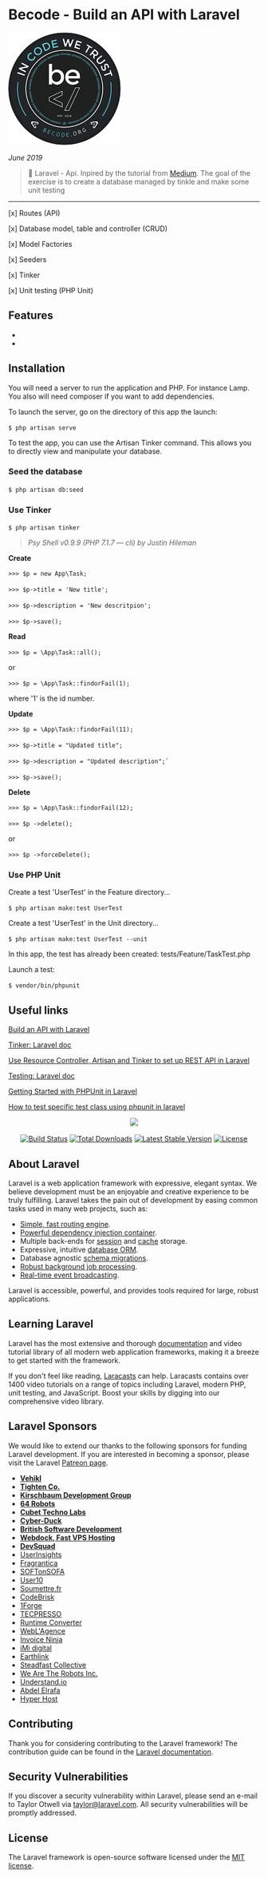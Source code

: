 # Becode - Build an API with Laravel

![Becode logo](https://raw.githubusercontent.com/Raigyo/react-character-manager/master/img/becode-logo.png)

*June 2019*

> 🔨 Laravel - Api. Inpired by the tutorial from [Medium](https://medium.com/employbl/build-an-api-with-laravel-5-7-b3aa16ca2e69). The goal of the exercise is to create a database managed by tinkle and make some unit testing


* * *

[x] Routes (API)

[x] Database model, table and controller (CRUD)

[x] Model Factories

[x] Seeders

[x] Tinker

[x] Unit testing (PHP Unit)

## Features

-
-

## Installation

You will need a server to run the application and PHP. For instance Lamp.
You also will need composer if you want to add dependencies.

To launch the server, go on the directory of this app the launch:

`$ php artisan serve`

To test the app, you can use the Artisan Tinker command. This allows you to directly view and manipulate your database.

### Seed the database

`$ php artisan db:seed`

### Use Tinker

`$ php artisan tinker`

>*Psy Shell v0.9.9 (PHP 7.1.7 — cli) by Justin Hileman*

**Create**

~~~~
>>> $p = new App\Task;

>>> $p->title = 'New title';

>>> $p->description = 'New descritpion';

>>> $p->save();
~~~~

**Read**

`>>> $p = \App\Task::all();`

or

`>>> $p = \App\Task::findorFail(1);`

where '1' is the id number.

**Update**

~~~~
>>> $p = \App\Task::findorFail(11);

>>> $p->title = "Updated title";

>>> $p->description = "Updated description";`

>>> $p->save();
~~~~

**Delete**
~~~~
>>> $p = \App\Task::findorFail(12);

>>> $p ->delete();
~~~~

or

`>>> $p ->forceDelete();`


### Use PHP Unit

Create a test 'UserTest' in the Feature directory...

`$ php artisan make:test UserTest`

Create a test 'UserTest' in the Unit directory...

`$ php artisan make:test UserTest --unit`

In this app, the test has already been created: tests/Feature/TaskTest.php

Launch a test:

`$ vendor/bin/phpunit`


## Useful links

[Build an API with Laravel](https://medium.com/employbl/build-an-api-with-laravel-5-7-b3aa16ca2e69)

[Tinker: Laravel doc](https://laravel.com/docs/5.7/artisan#tinker)

[Use Resource Controller, Artisan and Tinker to set up REST API in Laravel](https://medium.com/employbl/create-a-database-model-and-controller-in-laravel-5-3-b3e15218f6ae)

[Testing: Laravel doc](https://laravel.com/docs/5.8/testing)

[Getting Started with PHPUnit in Laravel](https://semaphoreci.com/community/tutorials/getting-started-with-phpunit-in-laravel)

[How to test specific test class using phpunit in laravel](https://stackoverflow.com/questions/39118117/how-to-test-specific-test-class-using-phpunit-in-laravel)

<p align="center"><img src="https://laravel.com/assets/img/components/logo-laravel.svg"></p>

<p align="center">
<a href="https://travis-ci.org/laravel/framework"><img src="https://travis-ci.org/laravel/framework.svg" alt="Build Status"></a>
<a href="https://packagist.org/packages/laravel/framework"><img src="https://poser.pugx.org/laravel/framework/d/total.svg" alt="Total Downloads"></a>
<a href="https://packagist.org/packages/laravel/framework"><img src="https://poser.pugx.org/laravel/framework/v/stable.svg" alt="Latest Stable Version"></a>
<a href="https://packagist.org/packages/laravel/framework"><img src="https://poser.pugx.org/laravel/framework/license.svg" alt="License"></a>
</p>

## About Laravel

Laravel is a web application framework with expressive, elegant syntax. We believe development must be an enjoyable and creative experience to be truly fulfilling. Laravel takes the pain out of development by easing common tasks used in many web projects, such as:

- [Simple, fast routing engine](https://laravel.com/docs/routing).
- [Powerful dependency injection container](https://laravel.com/docs/container).
- Multiple back-ends for [session](https://laravel.com/docs/session) and [cache](https://laravel.com/docs/cache) storage.
- Expressive, intuitive [database ORM](https://laravel.com/docs/eloquent).
- Database agnostic [schema migrations](https://laravel.com/docs/migrations).
- [Robust background job processing](https://laravel.com/docs/queues).
- [Real-time event broadcasting](https://laravel.com/docs/broadcasting).

Laravel is accessible, powerful, and provides tools required for large, robust applications.

## Learning Laravel

Laravel has the most extensive and thorough [documentation](https://laravel.com/docs) and video tutorial library of all modern web application frameworks, making it a breeze to get started with the framework.

If you don't feel like reading, [Laracasts](https://laracasts.com) can help. Laracasts contains over 1400 video tutorials on a range of topics including Laravel, modern PHP, unit testing, and JavaScript. Boost your skills by digging into our comprehensive video library.

## Laravel Sponsors

We would like to extend our thanks to the following sponsors for funding Laravel development. If you are interested in becoming a sponsor, please visit the Laravel [Patreon page](https://patreon.com/taylorotwell).

- **[Vehikl](https://vehikl.com/)**
- **[Tighten Co.](https://tighten.co)**
- **[Kirschbaum Development Group](https://kirschbaumdevelopment.com)**
- **[64 Robots](https://64robots.com)**
- **[Cubet Techno Labs](https://cubettech.com)**
- **[Cyber-Duck](https://cyber-duck.co.uk)**
- **[British Software Development](https://www.britishsoftware.co)**
- **[Webdock, Fast VPS Hosting](https://www.webdock.io/en)**
- **[DevSquad](https://devsquad.com)**
- [UserInsights](https://userinsights.com)
- [Fragrantica](https://www.fragrantica.com)
- [SOFTonSOFA](https://softonsofa.com/)
- [User10](https://user10.com)
- [Soumettre.fr](https://soumettre.fr/)
- [CodeBrisk](https://codebrisk.com)
- [1Forge](https://1forge.com)
- [TECPRESSO](https://tecpresso.co.jp/)
- [Runtime Converter](http://runtimeconverter.com/)
- [WebL'Agence](https://weblagence.com/)
- [Invoice Ninja](https://www.invoiceninja.com)
- [iMi digital](https://www.imi-digital.de/)
- [Earthlink](https://www.earthlink.ro/)
- [Steadfast Collective](https://steadfastcollective.com/)
- [We Are The Robots Inc.](https://watr.mx/)
- [Understand.io](https://www.understand.io/)
- [Abdel Elrafa](https://abdelelrafa.com)
- [Hyper Host](https://hyper.host)

## Contributing

Thank you for considering contributing to the Laravel framework! The contribution guide can be found in the [Laravel documentation](https://laravel.com/docs/contributions).

## Security Vulnerabilities

If you discover a security vulnerability within Laravel, please send an e-mail to Taylor Otwell via [taylor@laravel.com](mailto:taylor@laravel.com). All security vulnerabilities will be promptly addressed.

## License

The Laravel framework is open-source software licensed under the [MIT license](https://opensource.org/licenses/MIT).
